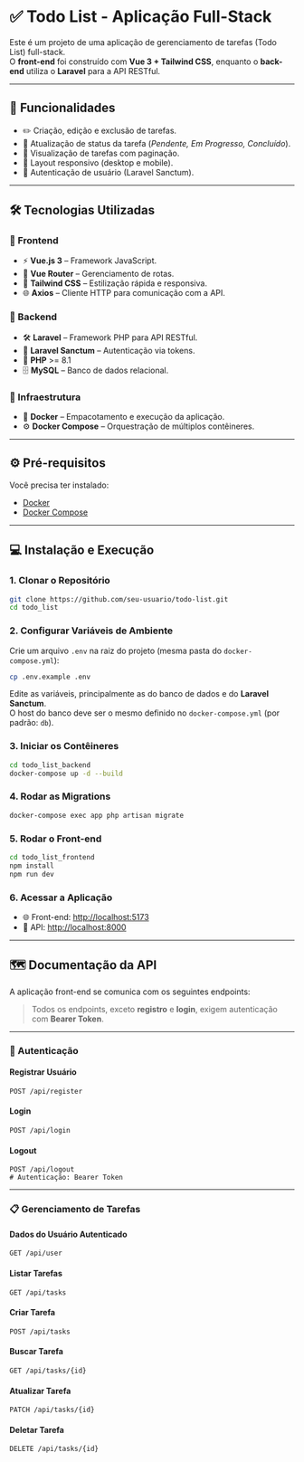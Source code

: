 # ✅ Todo List - Aplicação Full-Stack

Este é um projeto de uma aplicação de gerenciamento de tarefas (Todo List) full-stack.  
O **front-end** foi construído com **Vue 3 + Tailwind CSS**, enquanto o **back-end** utiliza o **Laravel** para a API RESTful.

---

## 🚀 Funcionalidades

- ✏️ Criação, edição e exclusão de tarefas.  
- 🔄 Atualização de status da tarefa (*Pendente, Em Progresso, Concluído*).  
- 📄 Visualização de tarefas com paginação.  
- 📱 Layout responsivo (desktop e mobile).  
- 🔐 Autenticação de usuário (Laravel Sanctum).  

---

## 🛠️ Tecnologias Utilizadas

### 🔹 Frontend
- ⚡ **Vue.js 3** – Framework JavaScript.  
- 🧭 **Vue Router** – Gerenciamento de rotas.  
- 🎨 **Tailwind CSS** – Estilização rápida e responsiva.  
- 🌐 **Axios** – Cliente HTTP para comunicação com a API.  

### 🔹 Backend
- 🛠️ **Laravel** – Framework PHP para API RESTful.  
- 🔑 **Laravel Sanctum** – Autenticação via tokens.  
- 🐘 **PHP** >= 8.1  
- 🗄️ **MySQL** – Banco de dados relacional.  

### 🔹 Infraestrutura
- 🐳 **Docker** – Empacotamento e execução da aplicação.  
- ⚙️ **Docker Compose** – Orquestração de múltiplos contêineres.  

---

## ⚙️ Pré-requisitos

Você precisa ter instalado:  

- [Docker](https://docs.docker.com/get-docker/)  
- [Docker Compose](https://docs.docker.com/compose/)  

---

## 💻 Instalação e Execução

### 1. Clonar o Repositório
```bash
git clone https://github.com/seu-usuario/todo-list.git
cd todo_list
```

### 2. Configurar Variáveis de Ambiente
Crie um arquivo `.env` na raiz do projeto (mesma pasta do `docker-compose.yml`):  
```bash
cp .env.example .env
```
Edite as variáveis, principalmente as do banco de dados e do **Laravel Sanctum**.  
O host do banco deve ser o mesmo definido no `docker-compose.yml` (por padrão: `db`).  

### 3. Iniciar os Contêineres
```bash
cd todo_list_backend
docker-compose up -d --build
```

### 4. Rodar as Migrations
```bash
docker-compose exec app php artisan migrate
```

### 5. Rodar o Front-end
```bash
cd todo_list_frontend
npm install
npm run dev
```

### 6. Acessar a Aplicação
- 🌐 Front-end: [http://localhost:5173](http://localhost:5173)  
- 🔗 API: [http://localhost:8000](http://localhost:8000)  

---

## 🗺️ Documentação da API

A aplicação front-end se comunica com os seguintes endpoints:  
> Todos os endpoints, exceto **registro** e **login**, exigem autenticação com **Bearer Token**.

---

### 🔑 Autenticação

#### Registrar Usuário
```http
POST /api/register
```

#### Login
```http
POST /api/login
```

#### Logout
```http
POST /api/logout
# Autenticação: Bearer Token
```

---

### 📋 Gerenciamento de Tarefas

#### Dados do Usuário Autenticado
```http
GET /api/user
```

#### Listar Tarefas
```http
GET /api/tasks
```

#### Criar Tarefa
```http
POST /api/tasks
```

#### Buscar Tarefa
```http
GET /api/tasks/{id}
```

#### Atualizar Tarefa
```http
PATCH /api/tasks/{id}
```

#### Deletar Tarefa
```http
DELETE /api/tasks/{id}
```
